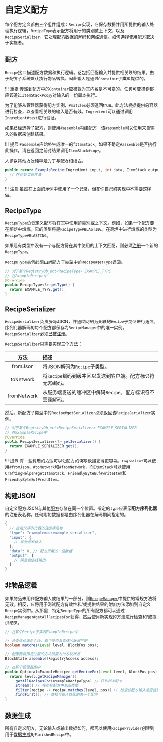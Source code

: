 自定义配方
=========

每个配方定义都由三个组件组成：`Recipe`实现，它保存数据并用所提供的输入处理执行逻辑，`RecipeType`表示配方将用于的类别或上下文，以及`RecipeSerializer`，它处理配方数据的解码和网络通信。如何选择使用配方取决于实施者。

配方
----

`Recipe`接口描述配方数据和执行逻辑。这包括匹配输入并提供相关联的结果。由于配方子系统默认执行物品转换，因此输入是通过`Container`子类型提供的。

!!! 重要
    传递到配方中的`Container`应被视为其内容是不可变的。任何可变操作都应该通过`ItemStack#copy`对输入的一份副本执行。

为了能够从管理器获得配方实例，`#matches`必须返回true。此方法根据提供的容器进行检查，以查看相关联的输入是否有效。`Ingredient`可以通过调用`Ingredient#test`进行验证。

如果已经选择了配方，则使用`#assemble`构建配方，该`#assemble`可以使用来自输入的数据来创建结果。

!!! 提示
    `#assemble`应始终生成唯一的”`ItemStack`。如果不确定`#assemble`是否执行此操作，请在返回之前对结果调用`ItemStack#copy`。

大多数其他方法纯粹是为了与配方相结合。

```java
public record ExampleRecipe(Ingredient input, int data, ItemStack output) implements Recipe<Container> {
  // 在此处实现方法
}
```

!!! 注意
    虽然在上面的示例中使用了一个记录，但在你自己的实现中不需要这样做。

RecipeType
----------

`RecipeType`负责定义配方将在其中使用的类别或上下文。例如，如果一个配方要在熔炉中熔炼，它的类型将是`RecipeType#BLASTING`。在高炉中进行熔炼的类型为`RecipeType#BLASTING`。

如果现有类型中没有一个与配方将在其中使用的上下文匹配，则必须[注册][forge]一个新的`RecipeType`。

`RecipeType`实例必须由新配方子类型中的`Recipe#getType`返回。

```java
// 对于某个RegistryObject<RecipeType> EXAMPLE_TYPE
// 在ExampleRecipe中
@Override
public RecipeType<?> getType() {
  return EXAMPLE_TYPE.get();
}
```

RecipeSerializer
----------------

`RecipeSerializer`负责解码JSON，并通过网络为关联的`Recipe`子类型进行通信。序列化器解码的每个配方都保存为`RecipeManager`中的唯一实例。`RecipeSerializer`必须[已被注册][forge]。

`RecipeSerializer`只需要实现三个方法：

 方法       | 描述
 :---:      | :---
fromJson    | 将JSON解码为`Recipe`子类型。
toNetwork   | 将`Recipe`编码到缓冲区以发送到客户端。配方标识符无需编码。
fromNetwork | 从服务端发送的缓冲区中解码`Recipe`。配方标识符不需要解码。

然后，新配方子类型中的`Recipe#getSerializer`必须返回该`RecipeSerializer`实例。

```java
// 对于某个RegistryObject<RecipeSerializer> EXAMPLE_SERIALIZER
// 在ExampleRecipe中
@Override
public RecipeSerializer<?> getSerializer() {
  return EXAMPLE_SERIALIZER.get();
}
```

!!! 提示
    有一些有用的方法可以让配方的读写数据变得更容易。`Ingredient`可以使用`#fromJson`、`#toNetwork`和`#fromNetwork`，而`ItemStack`可以使用`CraftingHelper#getItemStack`、`FriendlyByteBuf#writeItem`和`FriendlyByteBuf#readItem`。

构建JSON
--------

自定义配方JSON与其他[配方][json]存储在同一个位置。指定的`type`应表示**配方序列化器**的注册表名称。任何附加数据都是由序列化器在解码期间指定的。

```js
{
  // 自定义序列化器的注册表名称
  "type": "examplemod:example_serializer",
  "input": {
    // 某些原料输入
  },
  "data": 0, // 配方所需的一些数据
  "output": {
    // 某些物品栈输出
  }
}
```

非物品逻辑
---------

如果物品未用作配方输入或结果的一部分，则[`RecipeManager`][manager]中提供的常规方法将无效。相反，应将用于测试配方有效性和/或提供结果的附加方法添加到自定义`Recipe`实例中。从那里，特定`RecipeType`的所有配方都可以通过`RecipeManager#getAllRecipesFor`获得，然后使用新实现的方法进行检查和/或提供结果。

```java
// 在某个Recipe子实现ExampleRecipe中

// 检查该位置的方块，看它是否与存储的数据匹配
boolean matches(Level level, BlockPos pos);

// 创建要将指定位置的方块设置为的方块状态
BlockState assemble(RegistryAccess access);

// 在某个管理器类中
public Optional<ExampleRecipe> getRecipeFor(Level level, BlockPos pos) {
  return level.getRecipeManager()
    .getAllRecipesFor(exampleRecipeType) // 获取所有配方
    .stream() // 在所有配方中查阅类型
    .filter(recipe -> recipe.matches(level, pos)) // 检查该配方输入是否合法
    .findFirst(); // 查找与输入匹配的第一个配方
}
```

数据生成
-------

所有自定义配方，无论输入或输出数据如何，都可以使用`RecipeProvider`创建到用于[数据生成][datagen]的`FinishedRecipe`中。

[forge]: ../../../concepts/registries.md#methods-for-registering
[json]: https://minecraft.fandom.com/wiki/Recipe#JSON_format
[manager]: ./index.md#recipe-manager
[datagen]: ../../../datagen/server/recipes.md#custom-recipe-serializers
